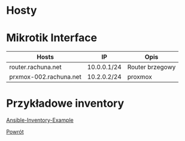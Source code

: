 Hosty
=========


Mikrotik Interface
=========
| Hosts                  | IP          | Opis            |
| ---------------------- | ------------| --------------- |
| router.rachuna.net     | 10.0.0.1/24 | Router brzegowy |
| prxmox-002.rachuna.net | 10.2.0.2/24 | proxmox         |

Przykładowe inventory
=========

[Ansible-Inventory-Example](https://github.com/wolfsea89/Ansible-Inventory-Example.git)

[Powrót](../../../README.md)